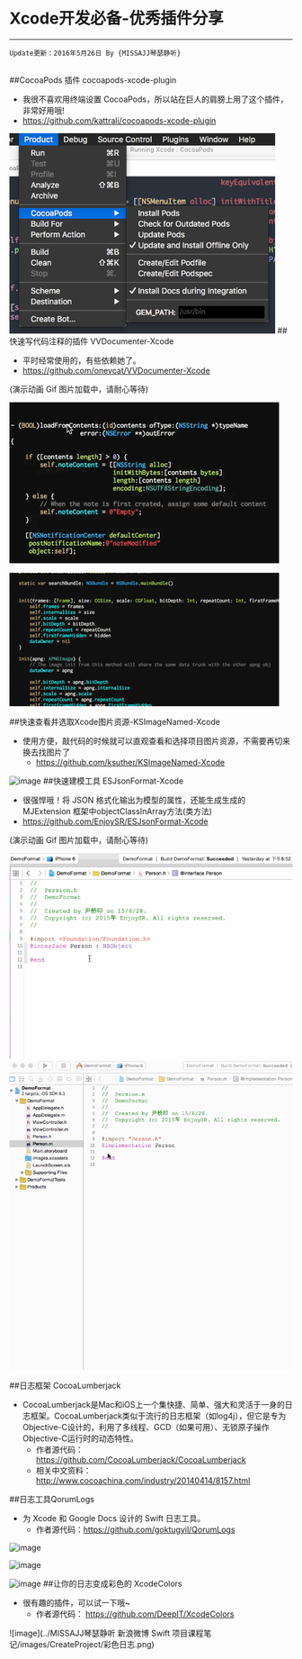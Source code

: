 # Xcode开发必备-优秀插件分享
 
----

```objc
Update更新：2016年5月26日 By {MISSAJJ琴瑟静听}
 
```
##CocoaPods 插件 cocoapods-xcode-plugin

- 我很不喜欢用终端设置 CocoaPods，所以站在巨人的肩膀上用了这个插件，非常好用哦!
 - https://github.com/kattrali/cocoapods-xcode-plugin

![image](./Images/cocoapods-menu.png)
##快速写代码注释的插件 VVDocumenter-Xcode
- 平时经常使用的，有些依赖她了。
 - https://github.com/onevcat/VVDocumenter-Xcode
 
 
(演示动画 Gif 图片加载中，请耐心等待)

![image](Images/VV1.gif)

![image](Images/VV2.gif)

##快速查看并选取Xcode图片资源-KSImageNamed-Xcode

- 使用方便，敲代码的时候就可以直观查看和选择项目图片资源，不需要再切来换去找图片了
  - https://github.com/ksuther/KSImageNamed-Xcode

![image](https://camo.githubusercontent.com/c354bf04524df86daeabe7a6d2b9926fac790f85/68747470733a2f2f7261772e6769746875622e636f6d2f6b7375746865722f4b53496d6167654e616d65642d58636f64652f6d61737465722f73637265656e73686f742e676966)
##快速建模工具 ESJsonFormat-Xcode
- 很强悍哦！将 JSON 格式化输出为模型的属性，还能生成生成的 MJExtension 框架中objectClassInArray方法(类方法)
 - https://github.com/EnjoySR/ESJsonFormat-Xcode

(演示动画 Gif 图片加载中，请耐心等待)

![image](Images/ScreenShot3.gif)
![image](Images/ScreenShot2.gif)



##日志框架 CocoaLumberjack
- CocoaLumberjack是Mac和iOS上一个集快捷、简单、强大和灵活于一身的日志框架。CocoaLumberjack类似于流行的日志框架（如log4j），但它是专为Objective-C设计的，利用了多线程、GCD（如果可用）、无锁原子操作Objective-C运行时的动态特性。
  - 作者源代码： https://github.com/CocoaLumberjack/CocoaLumberjack
  - 相关中文资料：http://www.cocoachina.com/industry/20140414/8157.html

##日志工具QorumLogs

- 为 Xcode 和 Google Docs 设计的 Swift 日志工具。
  - 作者源代码：https://github.com/goktugyil/QorumLogs


![image](https://camo.githubusercontent.com/c3ee4351e7a0b12e3fa4f918571bdb5c317a22d6/687474703a2f2f692e696d6775722e636f6d2f3367504a4861592e676966)

![image](https://camo.githubusercontent.com/97070f770e55da7d42bae435cfc027b9ec84901a/687474703a2f2f692e696d6775722e636f6d2f537a78545879762e706e67)

![image](https://camo.githubusercontent.com/2fc12517298757e8e188e9265d7166d2bfac324e/687474703a2f2f692e696d6775722e636f6d2f4b374f577142772e676966)
##让你的日志变成彩色的 XcodeColors
- 很有趣的插件，可以试一下哦~
  - 作者源代码： https://github.com/DeepIT/XcodeColors

![image](../MISSAJJ琴瑟静听 新浪微博 Swift 项目课程笔记/images/CreateProject/彩色日志.png)